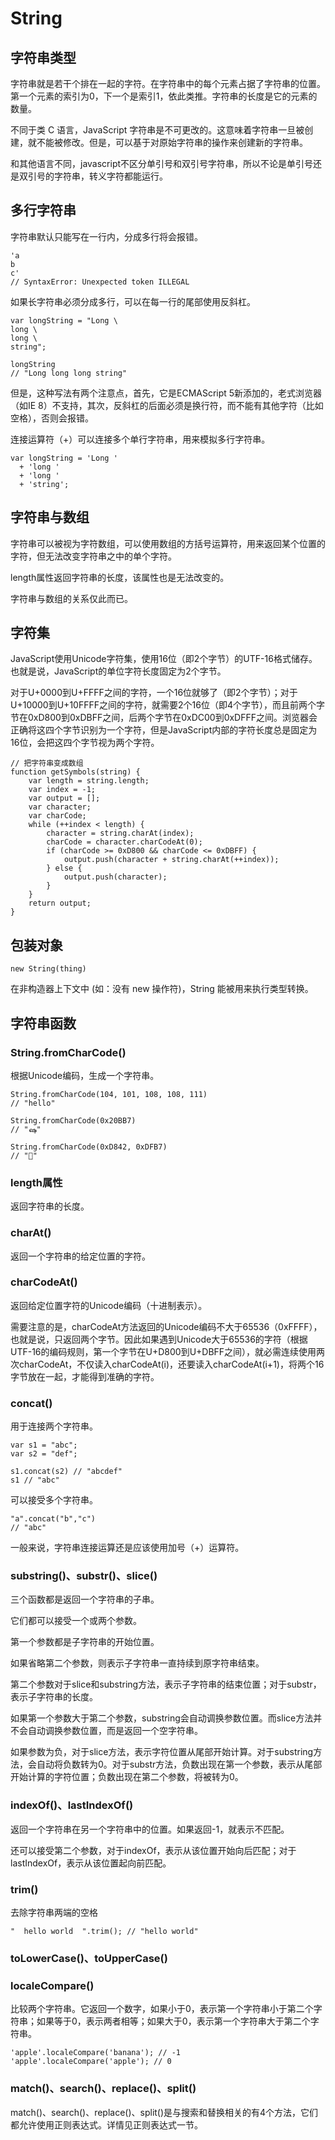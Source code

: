 # String

## 字符串类型

字符串就是若干个排在一起的字符。在字符串中的每个元素占据了字符串的位置。第一个元素的索引为0，下一个是索引1，依此类推。字符串的长度是它的元素的数量。

不同于类 C 语言，JavaScript 字符串是不可更改的。这意味着字符串一旦被创建，就不能被修改。但是，可以基于对原始字符串的操作来创建新的字符串。

和其他语言不同，javascript不区分单引号和双引号字符串，所以不论是单引号还是双引号的字符串，转义字符都能运行。

## 多行字符串

字符串默认只能写在一行内，分成多行将会报错。

    'a
    b
    c'
    // SyntaxError: Unexpected token ILLEGAL

如果长字符串必须分成多行，可以在每一行的尾部使用反斜杠。

    var longString = "Long \
    long \
    long \
    string";
    
    longString
    // "Long long long string"

但是，这种写法有两个注意点，首先，它是ECMAScript 5新添加的，老式浏览器（如IE 8）不支持，其次，反斜杠的后面必须是换行符，而不能有其他字符（比如空格），否则会报错。

连接运算符（+）可以连接多个单行字符串，用来模拟多行字符串。

    var longString = 'Long '
      + 'long '
      + 'long '
      + 'string';

## 字符串与数组

字符串可以被视为字符数组，可以使用数组的方括号运算符，用来返回某个位置的字符，但无法改变字符串之中的单个字符。

length属性返回字符串的长度，该属性也是无法改变的。

字符串与数组的关系仅此而已。

## 字符集

JavaScript使用Unicode字符集，使用16位（即2个字节）的UTF-16格式储存。也就是说，JavaScript的单位字符长度固定为2个字节。

对于U+0000到U+FFFF之间的字符，一个16位就够了（即2个字节）；对于U+10000到U+10FFFF之间的字符，就需要2个16位（即4个字节），而且前两个字节在0xD800到0xDBFF之间，后两个字节在0xDC00到0xDFFF之间。浏览器会正确将这四个字节识别为一个字符，但是JavaScript内部的字符长度总是固定为16位，会把这四个字节视为两个字符。

    // 把字符串变成数组
    function getSymbols(string) {
        var length = string.length;
        var index = -1;
        var output = [];
        var character;
        var charCode;
        while (++index < length) {
            character = string.charAt(index);
            charCode = character.charCodeAt(0);
            if (charCode >= 0xD800 && charCode <= 0xDBFF) {
                output.push(character + string.charAt(++index));
            } else {
                output.push(character);
            }
        }
        return output;
    }

## 包装对象

    new String(thing)
    
在非构造器上下文中 (如：没有 new 操作符)，String 能被用来执行类型转换。

## 字符串函数

### String.fromCharCode()

根据Unicode编码，生成一个字符串。

    String.fromCharCode(104, 101, 108, 108, 111)
    // "hello"
    
    String.fromCharCode(0x20BB7)
    // "ஷ"
    
    String.fromCharCode(0xD842, 0xDFB7)
    // "𐮷"

### length属性

返回字符串的长度。

### charAt()

返回一个字符串的给定位置的字符。

### charCodeAt()

返回给定位置字符的Unicode编码（十进制表示）。

需要注意的是，charCodeAt方法返回的Unicode编码不大于65536（0xFFFF），也就是说，只返回两个字节。因此如果遇到Unicode大于65536的字符（根据UTF-16的编码规则，第一个字节在U+D800到U+DBFF之间），就必需连续使用两次charCodeAt，不仅读入charCodeAt(i)，还要读入charCodeAt(i+1)，将两个16字节放在一起，才能得到准确的字符。

### concat()

用于连接两个字符串。

    var s1 = "abc";
    var s2 = "def";
    
    s1.concat(s2) // "abcdef"
    s1 // "abc"
    
可以接受多个字符串。

    "a".concat("b","c")
    // "abc"

一般来说，字符串连接运算还是应该使用加号（+）运算符。

### substring()、substr()、slice()

三个函数都是返回一个字符串的子串。

它们都可以接受一个或两个参数。

第一个参数都是子字符串的开始位置。

如果省略第二个参数，则表示子字符串一直持续到原字符串结束。

第二个参数对于slice和substring方法，表示子字符串的结束位置；对于substr，表示子字符串的长度。

如果第一个参数大于第二个参数，substring会自动调换参数位置。而slice方法并不会自动调换参数位置，而是返回一个空字符串。

如果参数为负，对于slice方法，表示字符位置从尾部开始计算。对于substring方法，会自动将负数转为0。对于substr方法，负数出现在第一个参数，表示从尾部开始计算的字符位置；负数出现在第二个参数，将被转为0。

### indexOf()、lastIndexOf()

返回一个字符串在另一个字符串中的位置。如果返回-1，就表示不匹配。

还可以接受第二个参数，对于indexOf，表示从该位置开始向后匹配；对于lastIndexOf，表示从该位置起向前匹配。

### trim()

去除字符串两端的空格

    "  hello world  ".trim(); // "hello world"
    
### toLowerCase()、toUpperCase()

### localeCompare()

比较两个字符串。它返回一个数字，如果小于0，表示第一个字符串小于第二个字符串；如果等于0，表示两者相等；如果大于0，表示第一个字符串大于第二个字符串。

    'apple'.localeCompare('banana'); // -1
    'apple'.localeCompare('apple'); // 0

### match()、search()、replace()、split()

match()、search()、replace()、split()是与搜索和替换相关的有4个方法，它们都允许使用正则表达式。详情见正则表达式一节。
